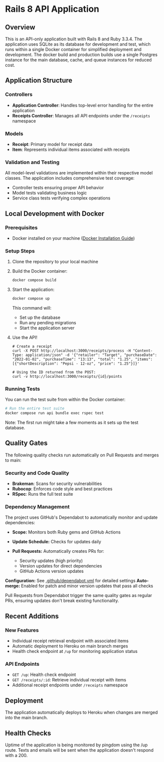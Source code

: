# Rails 8 API Application

## Overview

This is an API-only application built with Rails 8 and Ruby 3.3.4. 
The application uses SQLite as its database for development and test, which runs within a single Docker container 
for simplified deployment and development. The docker build and production builds use a single Postgres instance for the main database, 
cache, and queue instances for reduced cost. 

## Application Structure

### Controllers
- **Application Controller**: Handles top-level error handling for the entire application
- **Receipts Controller**: Manages all API endpoints under the `/receipts` namespace

### Models
- **Receipt**: Primary model for receipt data
- **Item**: Represents individual items associated with receipts

### Validation and Testing
All model-level validations are implemented within their respective model classes. The application includes comprehensive test coverage:
- Controller tests ensuring proper API behavior
- Model tests validating business logic
- Service class tests verifying complex operations

## Local Development with Docker

### Prerequisites
- Docker installed on your machine ([Docker Installation Guide](https://docs.docker.com/get-docker/))

### Setup Steps
1. Clone the repository to your local machine
2. Build the Docker container:
   ```bash
   docker compose build
   ```
3. Start the application:
   ```bash
   docker compose up
   ```
   This command will:
    - Set up the database
    - Run any pending migrations
    - Start the application server

4. Use the API!
   ```
   # Create a receipt
   curl -X POST http://localhost:3000/receipts/process -H "Content-Type: application/json" -d '{"retailer": "Target", "purchaseDate": "2022-01-02", "purchaseTime": "13:13", "total": "1.25", "items": [{"shortDescription": "Pepsi - 12-oz", "price": "1.25"}]}'

   # Using the ID returned from the POST: 
   curl -v http://localhost:3000/receipts/{id}/points
   ```

### Running Tests
You can run the test suite from within the Docker container:
```bash
# Run the entire test suite
docker compose run api bundle exec rspec test
```

Note: The first run might take a few moments as it sets up the test database.

## Quality Gates

The following quality checks run automatically on Pull Requests and merges to main:

### Security and Code Quality
- **Brakeman**: Scans for security vulnerabilities
- **Rubocop**: Enforces code style and best practices
- **RSpec**: Runs the full test suite


### Dependency Management

The project uses GitHub's Dependabot to automatically monitor and update dependencies:

- **Scope:** Monitors both Ruby gems and GitHub Actions
- **Update Schedule:** Checks for updates daily
- **Pull Requests:** Automatically creates PRs for:

  - Security updates (high priority)
  - Version updates for direct dependencies
  - GitHub Actions version updates

**Configuration:** See [.github/dependabot.yml](.github/dependabot.yml) for detailed settings
**Auto-merge:** Enabled for patch and minor version updates that pass all checks

Pull Requests from Dependabot trigger the same quality gates as regular PRs, ensuring updates don't break existing functionality.

## Recent Additions

### New Features
- Individual receipt retrieval endpoint with associated items
- Automatic deployment to Heroku on main branch merges
- Health check endpoint at `/up` for monitoring application status

### API Endpoints
- `GET /up`: Health check endpoint
- `GET /receipts/:id`: Retrieve individual receipt with items
- Additional receipt endpoints under `/receipts` namespace

## Deployment

The application automatically deploys to Heroku when changes are merged into the main branch.

## Health Checks

Uptime of the application is being monitored by pingdom using the /up route. 
Texts and emails will be sent when the application doesn't respond with a 200. 
